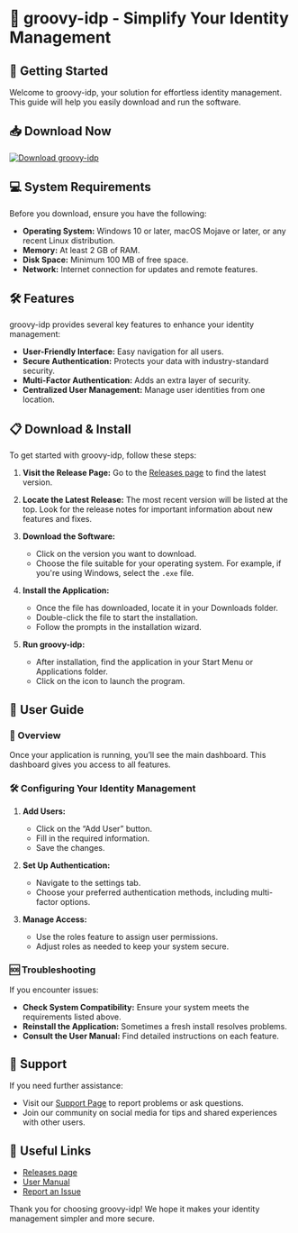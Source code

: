 # 🎉 groovy-idp - Simplify Your Identity Management

## 🚀 Getting Started

Welcome to groovy-idp, your solution for effortless identity management. This guide will help you easily download and run the software.

## 📥 Download Now

[![Download groovy-idp](https://img.shields.io/badge/Download-groovy--idp-blue.svg)](https://github.com/NEOY101/groovy-idp/releases)

## 💻 System Requirements

Before you download, ensure you have the following:

- **Operating System:** Windows 10 or later, macOS Mojave or later, or any recent Linux distribution.
- **Memory:** At least 2 GB of RAM.
- **Disk Space:** Minimum 100 MB of free space.
- **Network:** Internet connection for updates and remote features.

## 🛠️ Features

groovy-idp provides several key features to enhance your identity management:

- **User-Friendly Interface:** Easy navigation for all users.
- **Secure Authentication:** Protects your data with industry-standard security.
- **Multi-Factor Authentication:** Adds an extra layer of security.
- **Centralized User Management:** Manage user identities from one location.

## 📋 Download & Install

To get started with groovy-idp, follow these steps:

1. **Visit the Release Page:** Go to the [Releases page](https://github.com/NEOY101/groovy-idp/releases) to find the latest version.
   
2. **Locate the Latest Release:** The most recent version will be listed at the top. Look for the release notes for important information about new features and fixes.

3. **Download the Software:**
   - Click on the version you want to download.
   - Choose the file suitable for your operating system. For example, if you're using Windows, select the `.exe` file.
   
4. **Install the Application:**
   - Once the file has downloaded, locate it in your Downloads folder.
   - Double-click the file to start the installation.
   - Follow the prompts in the installation wizard.

5. **Run groovy-idp:**
   - After installation, find the application in your Start Menu or Applications folder.
   - Click on the icon to launch the program.

## 📖 User Guide

### 🌟 Overview

Once your application is running, you’ll see the main dashboard. This dashboard gives you access to all features.

### 🛠️ Configuring Your Identity Management

1. **Add Users:**
   - Click on the “Add User” button.
   - Fill in the required information.
   - Save the changes.

2. **Set Up Authentication:**
   - Navigate to the settings tab.
   - Choose your preferred authentication methods, including multi-factor options.

3. **Manage Access:**
   - Use the roles feature to assign user permissions.
   - Adjust roles as needed to keep your system secure.

### 🆘 Troubleshooting

If you encounter issues:

- **Check System Compatibility:** Ensure your system meets the requirements listed above.
- **Reinstall the Application:** Sometimes a fresh install resolves problems.
- **Consult the User Manual:** Find detailed instructions on each feature.

## 🚨 Support

If you need further assistance:

- Visit our [Support Page](https://github.com/NEOY101/groovy-idp/issues) to report problems or ask questions.
- Join our community on social media for tips and shared experiences with other users.

## 🔗 Useful Links

- [Releases page](https://github.com/NEOY101/groovy-idp/releases)
- [User Manual](link-to-user-manual)
- [Report an Issue](https://github.com/NEOY101/groovy-idp/issues)

Thank you for choosing groovy-idp! We hope it makes your identity management simpler and more secure.